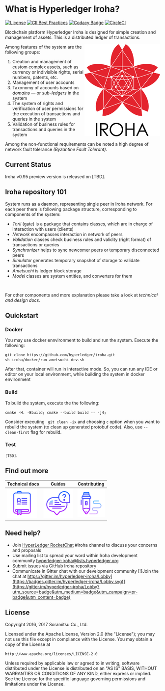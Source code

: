 # What is Hyperledger Iroha?

[![License](https://img.shields.io/badge/License-Apache%202.0-blue.svg)](https://opensource.org/licenses/Apache-2.0)
[![CII Best Practices](https://bestpractices.coreinfrastructure.org/projects/960/badge)](https://bestpractices.coreinfrastructure.org/projects/960)
[![Codacy Badge](https://api.codacy.com/project/badge/Grade/4d8edb74d4954c76a4656a9e109dbc4e)](https://www.codacy.com/app/neewy/iroha?utm_source=github.com&amp;utm_medium=referral&amp;utm_content=hyperledger/iroha&amp;utm_campaign=Badge_Grade)
[![CircleCI](https://circleci.com/gh/hyperledger/iroha/tree/master.svg?style=svg)](https://circleci.com/gh/hyperledger/iroha/tree/master)

Blockchain platform Hyperledger Iroha is designed for simple creation and management of assets. This is a distributed ledger of transactions.

<img height="300px" src="docs/Iroha_3_sm.png"
 alt="Iroha logo" title="Iroha" align="right" />

Among features of the system are the following groups:
1. Creation and management of custom complex assets, such as currency or indivisible rights, serial numbers, patents, etc.
2. Management of user accounts
3. Taxonomy of accounts based on _domains_ — or _sub-ledgers_ in the system
4. The system of rights and verification of user permissions for the execution of transactions and queries in the system
5. Validation of business rules for transactions and queries in the system


Among the non-functional requirements can be noted a high degree of network fault tolerance _(Byzantine Fault Tolerant)_.

## Current Status

Iroha v0.95 preview version is released on [TBD].


## Iroha repository 101

System runs as a daemon, representing single peer in Iroha network. For each peer there is following package structure, corresponding to components of the system:

* *Torii* (gate) is a package that contains classes, which are in charge of interaction with users (clients)
* *Network* encompasses interaction in network of peers
* *Validation* classes check business rules and validity (right format) of transactions or queries
* *Synchronizer* helps to sync newcomer peers or temporary disconnected peers
* *Simulator* generates temporary snapshot of storage to validate transactions
* *Ametsuchi* is ledger block storage
* *Model* classes are system entities, and converters for them

<br>

For other components and more explanation please take a look at *technical and design docs.*

## Quickstart

### Docker

You may use docker ennvironment to build and run the system. Execute the following:

```
git clone https://github.com/hyperledger/iroha.git
sh iroha/docker/run-ametsuchi-dev.sh
```

After that, container will run in interactive mode. So, you can run any IDE or editor on your local environment, while building the system in docker environment

### Build

To build the system, execute the the following:

```
cmake -H. -Bbuild; cmake --build build -- -j4;
```

Consider executing ``` git clean -ix``` and choosing `c` option when you want to rebuild the system (to clean up generated protobuf code).
Also, use `--clean-first` flag for rebuild.

### Test

`[TBD]`.

## Find out more

| Technical docs | Guides | Contributing |
|---|---|---|
|[![Technical docs](docs/icons/docs.png)](http://google.com/)| [![How-to](docs/icons/how-to.png)](http://google.com/) |[![Contributing](docs/icons/contributing.png)](http://google.com/)|

## Need help?

* Join [HyperLedger RocketChat](https://chat.hyperledger.org) #iroha channel to discuss your concerns and proposals
* Use mailing list to spread your word within Iroha development community [hyperledger-iroha@lists.hyperledger.org](mailto:hyperledger-iroha@lists.hyperledger.org)
* Submit issues via GitHub Iroha repository
* Communicate in Gitter chat with our development community [![Join the chat at https://gitter.im/hyperledger-iroha/Lobby](https://badges.gitter.im/hyperledger-iroha/Lobby.svg)](https://gitter.im/hyperledger-iroha/Lobby?utm_source=badge&utm_medium=badge&utm_campaign=pr-badge&utm_content=badge)


## License

Copyright 2016, 2017 Soramitsu Co., Ltd.

Licensed under the Apache License, Version 2.0 (the "License");
you may not use this file except in compliance with the License.
You may obtain a copy of the License at

    http://www.apache.org/licenses/LICENSE-2.0

Unless required by applicable law or agreed to in writing, software
distributed under the License is distributed on an "AS IS" BASIS,
WITHOUT WARRANTIES OR CONDITIONS OF ANY KIND, either express or implied.
See the License for the specific language governing permissions and
limitations under the License.
